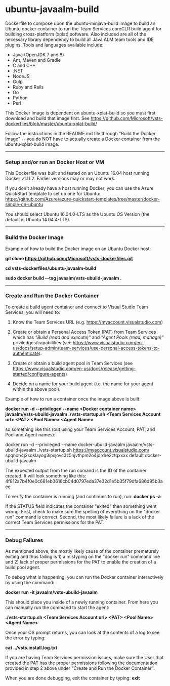 # ubuntu-javaalm-build

Dockerfile to compose upon the ubuntu-minjava-build image to build an Ubuntu docker container to run the Team Services coreCLR build agent for building
cross-platform (xplat) software.  Also included are all of the necessary library dependency to build all Java ALM team tools and IDE plugins.  Tools and languages available include:
* Java (OpenJDK 7 and 8)
* Ant, Maven and Gradle
* C and C++
* .NET
* NodeJS
* Gulp
* Ruby and Rails
* Go
* Python
* Perl


This Docker Image is dependent on ubuntu-xplat-build so you must first download and build that image first.
See https://github.com/Microsoft/vsts-dockerfiles/blob/master/ubuntu-xplat-build/

Follow the instructions in the README.md file through "Build the Docker Image" -- you do NOT have to actually create a Docker container from the ubuntu-xplat-build image.


---
### Setup and/or run an Docker Host or VM

This Dockerfile was built and tested on an Ubuntu 16.04 host running Docker v1.11.2.  Earlier versions may or may not work.

If you don't already have a host running Docker, you can use the Azure QuickStart template to set up one for Ubuntu:
https://github.com/Azure/azure-quickstart-templates/tree/master/docker-simple-on-ubuntu

You should select Ubuntu 16.04.0-LTS as the Ubuntu OS Version (the default is Ubuntu 14.04.4-LTS).


---
### Build the Docker Image

Example of how to build the Docker image on an Ubuntu Docker host:

 **git clone https://github.com/Microsoft/vsts-dockerfiles.git**

 **cd vsts-dockerfiles/ubuntu-javaalm-build**

 **sudo docker build --tag javaalm/vsts-ubuild-javaalm .**


---
### Create and Run the Docker Container

To create a build agent container and connect to Visual Studio Team Services, you will need to:

1. Know the Team Services URL (e.g. https://myaccount.visualstudio.com)

2. Create or obtain a Personal Access Token (PAT) from Team Services which has *"Build (read and execute)"* and *"Agent Pools (read, manage)"* priviledges/capabilities 
(see https://www.visualstudio.com/en-us/docs/setup-admin/team-services/use-personal-access-tokens-to-authenticate).

3. Create or obtain a build agent pool in Team Services
(see https://www.visualstudio.com/en-us/docs/release/getting-started/configure-agents)

4. Decide on a name for your build agent (i.e. the name for your agent within the above pool).



Example of how to run a container once the image above is built:

 **docker run -d --privileged --name \<Docker container name\> javaalm/vsts-ubuild-javaalm ./vsts-startup.sh \<Team Services Account url\> \<PAT\> \<Pool Name\> \<Agent Name\>**



so something like this (but using your Team Services Account, PAT, and Pool and Agent names):

 docker run -d --privileged --name docker-ubuild-javaalm javaalm/vsts-ubuild-javaalm ./vsts-startup.sh https://myaccount.visualstudio.com/ spqnoh4j2sqklayog3ipsjovc3z5njvthpm2o4jdrdre2ztqxxxx default docker-ubuild-javaalm

The expected output from the run comand is the ID of the container created.  It will look something like this:
4f812a7b4f0e0c681eb3616cb04d0797eda37e32d1e5b35f79dfa686d95b3aee


To verify the container is running (and continues to run), run:
 **docker ps -a**

If the STATUS field indicates the container "exited" then something went wrong.  First, check to make sure the spelling of everything on the "docker run" command is correct.  Second, the most likely failure is a lack of the correct Team Services permissions for the PAT.


---
### Debug Failures


As mentioned above, the mostly likely cause of the container prematurely exiting and thus failing is 1) a mistyping on the "docker run" command line and 2) lack of proper permissions for the PAT to enable the creation of a build pool agent.

To debug what is happening, you can run the Docker container interactively by using the command:

 **docker run -it javaalm/vsts-ubuild-javaalm**

This should place you inside of a newly running container.  From here you can manually run the command to start the agent:

 **./vsts-startup.sh \<Team Services Account url\> \<PAT\> \<Pool Name\> \<Agent Name\>**

Once your OS prompt returns, you can look at the contents of a log to see the error by typing:

 **cat ../vsts.install.log.txt**

If you are having Team Services permission issues, make sure the User that created the PAT has the proper permissions following the documentation provided in step 2 above under "Create and Run the Docker Container".

When you are done debugging, exit the container by typing:
 **exit**

